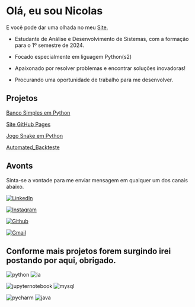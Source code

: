 # Olá, eu sou Nicolas 

E você pode dar uma olhada no meu [Site.](https://nicolaspm.dev.br/)

- Estudante de Análise e Desenvolvimento de Sistemas, com a formação para o 1º semestre de 2024.

- Focado especialmente em liguagem Python(s2)

- Apaixonado por resolver problemas e encontrar soluções inovadoras!

- Procurando uma oportunidade de trabalho para me desenvolver.

## Projetos 

[Banco Simples em Python](https://github.com/Nicolaspm2/banco_python)

[Site GitHub Pages](https://github.com/Nicolaspm2/Nicolas_Moreira)

[Jogo Snake em Python](https://github.com/Nicolaspm2/snake_python)

[Automated_Backteste](https://github.com/Nicolaspm2/automated_backtest)

## Avonts
Sinta-se a vontade para me enviar mensagem em qualquer um dos canais abaixo.

 [![LinkedIn](https://img.shields.io/badge/LinkedIn-000?style=for-the-badge&logo=linkedin&logoColor=0E76A8)](https://www.linkedin.com/in/nicolas-moreira-b533941a9/)

 [![Instagram](https://img.shields.io/badge/Instagram-000?style=for-the-badge&logo=instagram)](https://www.instagram.com/nicolas.moreira/)

 [![Github](https://img.shields.io/badge/github-000?style=for-the-badge&logo=github)](https://github.com/Nicolaspm2)

 [![Gmail](https://img.shields.io/badge/Gmail-D14836?style=for-the-badge&logo=gmail&logoColor=white)](mailto:nicolasmoreira742@gmail.com)


## Conforme mais projetos forem surgindo irei postando por aqui, obrigado.


 ![python](https://img.shields.io/badge/Python-000?style=for-the-badge&logo=Python)  ![ia](https://img.shields.io/badge/Inteligencia_Artificial-000?style=for-the-badge&logo=)

 ![jupyternotebook](https://img.shields.io/badge/Jupyter_Notebook-000?style=for-the-badge&logo=anaconda) ![mysql](https://img.shields.io/badge/MySQL-000?style=for-the-badge&logo=MySQL)

 ![pycharm](https://img.shields.io/badge/PyCharm-000?style=for-the-badge&logo=PyCharm) ![java](https://img.shields.io/badge/JAVA-000?style=for-the-badge&logo=JAVA)     

